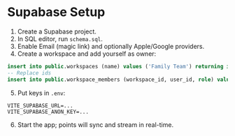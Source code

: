 # Supabase Setup

1. Create a Supabase project.
2. In SQL editor, run `schema.sql`.
3. Enable Email (magic link) and optionally Apple/Google providers.
4. Create a workspace and add yourself as owner:
```sql
insert into public.workspaces (name) values ('Family Team') returning id;
-- Replace ids
insert into public.workspace_members (workspace_id, user_id, role) values ('<workspace_uuid>', '<your_auth_users_id>', 'owner');
```
5. Put keys in `.env`:
```
VITE_SUPABASE_URL=...
VITE_SUPABASE_ANON_KEY=...
```
6. Start the app; points will sync and stream in real-time.
